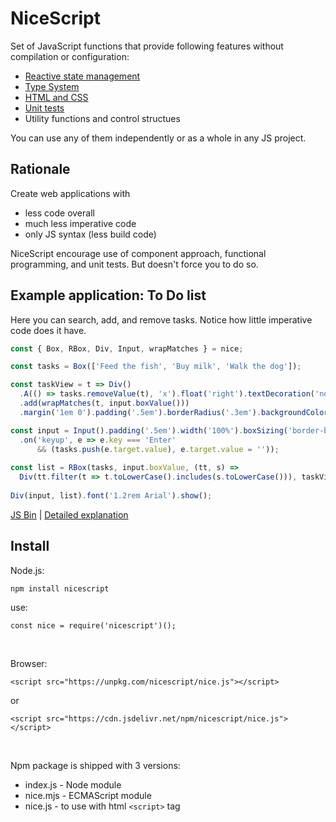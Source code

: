 NiceScript
=========

Set of JavaScript functions that provide following features without compilation 
or configuration:

* [Reactive state management](./doc/boxes.md)
* [Type System](./doc/types.md)
* [HTML and CSS](./doc/html.md)
* [Unit tests](./doc/tests.md)
* Utility functions and control structues


You can use any of them independently or as a whole in any JS project. 


## Rationale
Create web applications with 
* less code overall
* much less imperative code
* only JS syntax (less build code)

NiceScript encourage use of component approach, functional programming, and unit tests.
But doesn't force you to do so. 

## Example application: To Do list

Here you can search, add, and remove tasks. 
Notice how little imperative code does it have.


```javascript
const { Box, RBox, Div, Input, wrapMatches } = nice;

const tasks = Box(['Feed the fish', 'Buy milk', 'Walk the dog']);

const taskView = t => Div()
  .A(() => tasks.removeValue(t), 'x').float('right').textDecoration('none').up
  .add(wrapMatches(t, input.boxValue()))
  .margin('1em 0').padding('.5em').borderRadius('.3em').backgroundColor('#DEF');

const input = Input().padding('.5em').width('100%').boxSizing('border-box')
  .on('keyup', e => e.key === 'Enter' 
      && (tasks.push(e.target.value), e.target.value = ''));
  
const list = RBox(tasks, input.boxValue, (tt, s) => 
  Div(tt.filter(t => t.toLowerCase().includes(s.toLowerCase())), taskView));
  
Div(input, list).font('1.2rem Arial').show();
```
[JS Bin](https://jsbin.com/gajowevuvo/edit?html,output) |
[Detailed explanation](./doc/todo_example.md)







<!--
More examples:

* [Ball game](./examples/ball.html) ( [JS Bin](https://jsbin.com/wimayanovu/1/edit?html,output) )
* [Todo list](./examples/todo.html) ( [JS Bin](https://jsbin.com/yetufekopi/1/edit?html,output) )
* [Tic Tac Toe](./examples/tictactoe.html) 
  ( [JS Bin](https://jsbin.com/yozupufaci/edit?html,output) )
  ( [Tutorial](https://medium.com/@sergey.kashulin/creating-web-applications-with-nicescript-338184d18331) )
-->

## Install
Node.js:

`npm install nicescript`

use:

`const nice = require('nicescript')();`

&nbsp;

Browser:

`<script src="https://unpkg.com/nicescript/nice.js"></script>`

or

`<script src="https://cdn.jsdelivr.net/npm/nicescript/nice.js"></script>`

&nbsp;

Npm package is shipped with 3 versions:
* index.js  - Node module
* nice.mjs  - ECMAScript module
* nice.js   - to use with html `<script>` tag